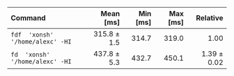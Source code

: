 | Command | Mean [ms] | Min [ms] | Max [ms] | Relative |
|:---|---:|---:|---:|---:|
| `fdf  'xonsh' '/home/alexc' -HI` | 315.8 ± 1.5 | 314.7 | 319.0 | 1.00 |
| `fd  'xonsh' '/home/alexc' -HI` | 437.8 ± 5.3 | 432.7 | 450.1 | 1.39 ± 0.02 |
